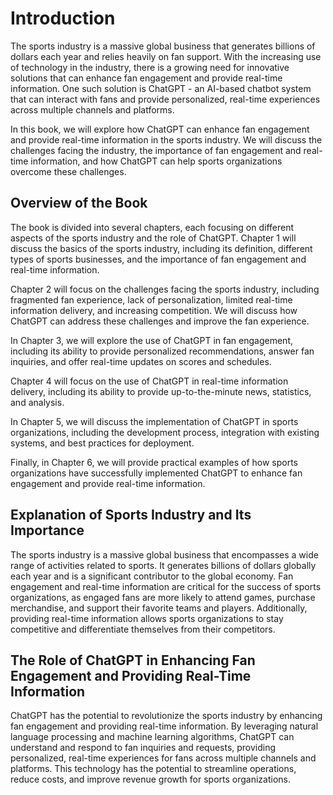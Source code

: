 Introduction
============

The sports industry is a massive global business that generates billions of dollars each year and relies heavily on fan support. With the increasing use of technology in the industry, there is a growing need for innovative solutions that can enhance fan engagement and provide real-time information. One such solution is ChatGPT - an AI-based chatbot system that can interact with fans and provide personalized, real-time experiences across multiple channels and platforms.

In this book, we will explore how ChatGPT can enhance fan engagement and provide real-time information in the sports industry. We will discuss the challenges facing the industry, the importance of fan engagement and real-time information, and how ChatGPT can help sports organizations overcome these challenges.

Overview of the Book
--------------------

The book is divided into several chapters, each focusing on different aspects of the sports industry and the role of ChatGPT. Chapter 1 will discuss the basics of the sports industry, including its definition, different types of sports businesses, and the importance of fan engagement and real-time information.

Chapter 2 will focus on the challenges facing the sports industry, including fragmented fan experience, lack of personalization, limited real-time information delivery, and increasing competition. We will discuss how ChatGPT can address these challenges and improve the fan experience.

In Chapter 3, we will explore the use of ChatGPT in fan engagement, including its ability to provide personalized recommendations, answer fan inquiries, and offer real-time updates on scores and schedules.

Chapter 4 will focus on the use of ChatGPT in real-time information delivery, including its ability to provide up-to-the-minute news, statistics, and analysis.

In Chapter 5, we will discuss the implementation of ChatGPT in sports organizations, including the development process, integration with existing systems, and best practices for deployment.

Finally, in Chapter 6, we will provide practical examples of how sports organizations have successfully implemented ChatGPT to enhance fan engagement and provide real-time information.

Explanation of Sports Industry and Its Importance
-------------------------------------------------

The sports industry is a massive global business that encompasses a wide range of activities related to sports. It generates billions of dollars globally each year and is a significant contributor to the global economy. Fan engagement and real-time information are critical for the success of sports organizations, as engaged fans are more likely to attend games, purchase merchandise, and support their favorite teams and players. Additionally, providing real-time information allows sports organizations to stay competitive and differentiate themselves from their competitors.

The Role of ChatGPT in Enhancing Fan Engagement and Providing Real-Time Information
-----------------------------------------------------------------------------------

ChatGPT has the potential to revolutionize the sports industry by enhancing fan engagement and providing real-time information. By leveraging natural language processing and machine learning algorithms, ChatGPT can understand and respond to fan inquiries and requests, providing personalized, real-time experiences for fans across multiple channels and platforms. This technology has the potential to streamline operations, reduce costs, and improve revenue growth for sports organizations.

